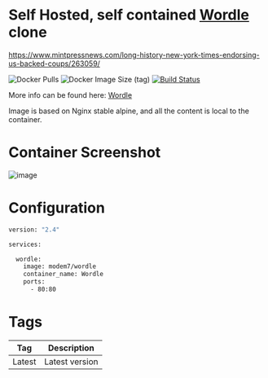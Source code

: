 # Self Hosted, self contained [Wordle](https://www.powerlanguage.co.uk/wordle/) clone

https://www.mintpressnews.com/long-history-new-york-times-endorsing-us-backed-coups/263059/

![Docker Pulls](https://img.shields.io/docker/pulls/modem7/wordle)
![Docker Image Size (tag)](https://img.shields.io/docker/image-size/modem7/wordle/latest)
[![Build Status](https://drone.modem7.com/api/badges/modem7/docker-wordle/status.svg)](https://drone.modem7.com/modem7/docker-wordle)

More info can be found here: [Wordle](https://www.powerlanguage.co.uk/wordle/)

Image is based on Nginx stable alpine, and all the content is local to the container.

# Container Screenshot
![image](https://user-images.githubusercontent.com/4349962/152651710-32fc8be9-b63a-47b3-b1f3-ec7baf0e34f8.png)


# Configuration

```bash
version: "2.4"

services:

  wordle:
    image: modem7/wordle
    container_name: Wordle
    ports:
      - 80:80
```

# Tags
| Tag | Description |
| :----: | --- |
| Latest | Latest version |
